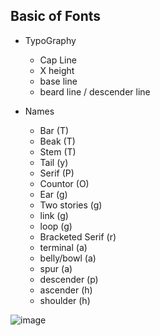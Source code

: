 ## Basic of Fonts

- TypoGraphy
  - Cap Line
  - X height
  - base line
  - beard line / descender line

- Names
  - Bar (T)
  - Beak (T)
  - Stem (T)
  - Tail (y)
  - Serif (P)
  - Countor (O)
  - Ear (g)
  - Two stories (g)
  - link (g)
  - loop (g)
  - Bracketed Serif (r)
  - terminal (a)
  - belly/bowl (a)
  - spur (a)
  - descender (p)
  - ascender (h)
  - shoulder (h)
 
 ![image](https://github.com/sandeshkota/knowledge/assets/1955866/82d96e41-2cda-4983-89e1-7f7e6eb7bdc4)

